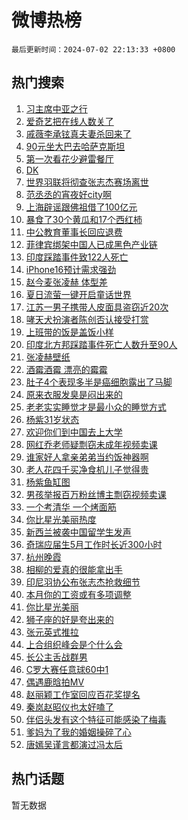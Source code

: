 # 微博热榜

`最后更新时间：2024-07-02 22:13:33 +0800`

## 热门搜索

1. [习主席中亚之行](https://m.weibo.cn/search?containerid=100103type%3D1%26t%3D10%26q%3D%23%E4%B9%A0%E4%B8%BB%E5%B8%AD%E4%B8%AD%E4%BA%9A%E4%B9%8B%E8%A1%8C%23&stream_entry_id=51&isnewpage=1&extparam=seat%3D1%26cate%3D10103%26stream_entry_id%3D51%26pos%3D0%26q%3D%2523%25E4%25B9%25A0%25E4%25B8%25BB%25E5%25B8%25AD%25E4%25B8%25AD%25E4%25BA%259A%25E4%25B9%258B%25E8%25A1%258C%2523%26dgr%3D0%26filter_type%3Drealtimehot%26c_type%3D51%26display_time%3D1719929612%26pre_seqid%3D1719929612037027512189)
1. [爱奇艺把在线人数关了](https://m.weibo.cn/search?containerid=100103type%3D1%26t%3D10%26q%3D%23%E7%88%B1%E5%A5%87%E8%89%BA%E6%8A%8A%E5%9C%A8%E7%BA%BF%E4%BA%BA%E6%95%B0%E5%85%B3%E4%BA%86%23&stream_entry_id=31&isnewpage=1&extparam=seat%3D1%26flag%3D1%26band_rank%3D1%26q%3D%2523%25E7%2588%25B1%25E5%25A5%2587%25E8%2589%25BA%25E6%258A%258A%25E5%259C%25A8%25E7%25BA%25BF%25E4%25BA%25BA%25E6%2595%25B0%25E5%2585%25B3%25E4%25BA%2586%2523%26realpos%3D1%26cate%3D5001%26dgr%3D0%26pos%3D0%26stream_entry_id%3D31%26c_type%3D31%26filter_type%3Drealtimehot%26lcate%3D5001%26display_time%3D1719929612%26pre_seqid%3D1719929612037027512189)
1. [戚薇李承铉真夫妻杀回来了](https://m.weibo.cn/search?containerid=100103type%3D1%26t%3D10%26q%3D%23%E6%88%9A%E8%96%87%E6%9D%8E%E6%89%BF%E9%93%89%E7%9C%9F%E5%A4%AB%E5%A6%BB%E6%9D%80%E5%9B%9E%E6%9D%A5%E4%BA%86%23&stream_entry_id=31&isnewpage=1&extparam=seat%3D1%26flag%3D2%26band_rank%3D2%26q%3D%2523%25E6%2588%259A%25E8%2596%2587%25E6%259D%258E%25E6%2589%25BF%25E9%2593%2589%25E7%259C%259F%25E5%25A4%25AB%25E5%25A6%25BB%25E6%259D%2580%25E5%259B%259E%25E6%259D%25A5%25E4%25BA%2586%2523%26realpos%3D2%26cate%3D5001%26dgr%3D0%26pos%3D1%26stream_entry_id%3D31%26c_type%3D31%26filter_type%3Drealtimehot%26lcate%3D5001%26display_time%3D1719929612%26pre_seqid%3D1719929612037027512189)
1. [90元坐大巴去哈萨克斯坦](https://m.weibo.cn/search?containerid=100103type%3D1%26t%3D10%26q%3D%2390%E5%85%83%E5%9D%90%E5%A4%A7%E5%B7%B4%E5%8E%BB%E5%93%88%E8%90%A8%E5%85%8B%E6%96%AF%E5%9D%A6%23&stream_entry_id=31&isnewpage=1&extparam=seat%3D1%26flag%3D0%26band_rank%3D3%26q%3D%252390%25E5%2585%2583%25E5%259D%2590%25E5%25A4%25A7%25E5%25B7%25B4%25E5%258E%25BB%25E5%2593%2588%25E8%2590%25A8%25E5%2585%258B%25E6%2596%25AF%25E5%259D%25A6%2523%26realpos%3D3%26cate%3D5001%26dgr%3D0%26pos%3D2%26stream_entry_id%3D31%26c_type%3D31%26filter_type%3Drealtimehot%26lcate%3D5001%26display_time%3D1719929612%26pre_seqid%3D1719929612037027512189)
1. [第一次看花少避雷餐厅](https://m.weibo.cn/search?containerid=100103type%3D1%26t%3D10%26q%3D%E7%AC%AC%E4%B8%80%E6%AC%A1%E7%9C%8B%E8%8A%B1%E5%B0%91%E9%81%BF%E9%9B%B7%E9%A4%90%E5%8E%85&stream_entry_id=31&isnewpage=1&extparam=seat%3D1%26flag%3D1%26band_rank%3D4%26q%3D%25E7%25AC%25AC%25E4%25B8%2580%25E6%25AC%25A1%25E7%259C%258B%25E8%258A%25B1%25E5%25B0%2591%25E9%2581%25BF%25E9%259B%25B7%25E9%25A4%2590%25E5%258E%2585%26realpos%3D4%26cate%3D5001%26dgr%3D0%26pos%3D3%26stream_entry_id%3D31%26c_type%3D31%26filter_type%3Drealtimehot%26lcate%3D5001%26display_time%3D1719929612%26pre_seqid%3D1719929612037027512189)
1. [DK](https://m.weibo.cn/search?containerid=100103type%3D1%26t%3D10%26q%3DDK&stream_entry_id=31&isnewpage=1&extparam=seat%3D1%26flag%3D2%26band_rank%3D5%26q%3DDK%26realpos%3D5%26cate%3D5001%26dgr%3D0%26pos%3D4%26stream_entry_id%3D31%26c_type%3D31%26filter_type%3Drealtimehot%26lcate%3D5001%26display_time%3D1719929612%26pre_seqid%3D1719929612037027512189)
1. [世界羽联将彻查张志杰赛场离世](https://m.weibo.cn/search?containerid=100103type%3D1%26t%3D10%26q%3D%23%E4%B8%96%E7%95%8C%E7%BE%BD%E8%81%94%E5%B0%86%E5%BD%BB%E6%9F%A5%E5%BC%A0%E5%BF%97%E6%9D%B0%E8%B5%9B%E5%9C%BA%E7%A6%BB%E4%B8%96%23&stream_entry_id=31&isnewpage=1&extparam=seat%3D1%26flag%3D0%26band_rank%3D6%26q%3D%2523%25E4%25B8%2596%25E7%2595%258C%25E7%25BE%25BD%25E8%2581%2594%25E5%25B0%2586%25E5%25BD%25BB%25E6%259F%25A5%25E5%25BC%25A0%25E5%25BF%2597%25E6%259D%25B0%25E8%25B5%259B%25E5%259C%25BA%25E7%25A6%25BB%25E4%25B8%2596%2523%26realpos%3D6%26cate%3D5001%26dgr%3D0%26pos%3D5%26stream_entry_id%3D31%26c_type%3D31%26filter_type%3Drealtimehot%26lcate%3D5001%26display_time%3D1719929612%26pre_seqid%3D1719929612037027512189)
1. [范丞丞的宵夜好city啊](https://m.weibo.cn/search?containerid=100103type%3D1%26t%3D10%26q%3D%23%E8%8C%83%E4%B8%9E%E4%B8%9E%E7%9A%84%E5%AE%B5%E5%A4%9C%E5%A5%BDcity%E5%95%8A%23&stream_entry_id=31&isnewpage=1&extparam=seat%3D1%26filter_type%3Drealtimehot%26q%3D%2523%25E8%258C%2583%25E4%25B8%259E%25E4%25B8%259E%25E7%259A%2584%25E5%25AE%25B5%25E5%25A4%259C%25E5%25A5%25BDcity%25E5%2595%258A%2523%26dgr%3D0%26is_ad_pos%3D1%26adid%3D244859%26cate%3D5001%26c_type%3D31%26pos%3D6%26stream_entry_id%3D31%26band_rank%3D7%26topic_ad%3D1%26lcate%3D5001%26display_time%3D1719929612%26pre_seqid%3D1719929612037027512189)
1. [上海辟谣跟佛祖借了100亿元](https://m.weibo.cn/search?containerid=100103type%3D1%26t%3D10%26q%3D%23%E4%B8%8A%E6%B5%B7%E8%BE%9F%E8%B0%A3%E8%B7%9F%E4%BD%9B%E7%A5%96%E5%80%9F%E4%BA%86100%E4%BA%BF%E5%85%83%23&stream_entry_id=31&isnewpage=1&extparam=seat%3D1%26flag%3D0%26band_rank%3D7%26q%3D%2523%25E4%25B8%258A%25E6%25B5%25B7%25E8%25BE%259F%25E8%25B0%25A3%25E8%25B7%259F%25E4%25BD%259B%25E7%25A5%2596%25E5%2580%259F%25E4%25BA%2586100%25E4%25BA%25BF%25E5%2585%2583%2523%26realpos%3D7%26cate%3D5001%26dgr%3D0%26pos%3D7%26stream_entry_id%3D31%26c_type%3D31%26filter_type%3Drealtimehot%26lcate%3D5001%26display_time%3D1719929612%26pre_seqid%3D1719929612037027512189)
1. [暴食了30个黄瓜和17个西红柿](https://m.weibo.cn/search?containerid=100103type%3D1%26t%3D10%26q%3D%23%E6%9A%B4%E9%A3%9F%E4%BA%8630%E4%B8%AA%E9%BB%84%E7%93%9C%E5%92%8C17%E4%B8%AA%E8%A5%BF%E7%BA%A2%E6%9F%BF%23&stream_entry_id=31&isnewpage=1&extparam=seat%3D1%26flag%3D2%26band_rank%3D8%26q%3D%2523%25E6%259A%25B4%25E9%25A3%259F%25E4%25BA%258630%25E4%25B8%25AA%25E9%25BB%2584%25E7%2593%259C%25E5%2592%258C17%25E4%25B8%25AA%25E8%25A5%25BF%25E7%25BA%25A2%25E6%259F%25BF%2523%26realpos%3D8%26cate%3D5001%26dgr%3D0%26pos%3D8%26stream_entry_id%3D31%26c_type%3D31%26filter_type%3Drealtimehot%26lcate%3D5001%26display_time%3D1719929612%26pre_seqid%3D1719929612037027512189)
1. [中公教育董事长回应退费](https://m.weibo.cn/search?containerid=100103type%3D1%26t%3D10%26q%3D%23%E4%B8%AD%E5%85%AC%E6%95%99%E8%82%B2%E8%91%A3%E4%BA%8B%E9%95%BF%E5%9B%9E%E5%BA%94%E9%80%80%E8%B4%B9%23&stream_entry_id=31&isnewpage=1&extparam=seat%3D1%26flag%3D0%26band_rank%3D9%26q%3D%2523%25E4%25B8%25AD%25E5%2585%25AC%25E6%2595%2599%25E8%2582%25B2%25E8%2591%25A3%25E4%25BA%258B%25E9%2595%25BF%25E5%259B%259E%25E5%25BA%2594%25E9%2580%2580%25E8%25B4%25B9%2523%26realpos%3D9%26cate%3D5001%26dgr%3D0%26pos%3D9%26stream_entry_id%3D31%26c_type%3D31%26filter_type%3Drealtimehot%26lcate%3D5001%26display_time%3D1719929612%26pre_seqid%3D1719929612037027512189)
1. [菲律宾绑架中国人已成黑色产业链](https://m.weibo.cn/search?containerid=100103type%3D1%26t%3D10%26q%3D%23%E8%8F%B2%E5%BE%8B%E5%AE%BE%E7%BB%91%E6%9E%B6%E4%B8%AD%E5%9B%BD%E4%BA%BA%E5%B7%B2%E6%88%90%E9%BB%91%E8%89%B2%E4%BA%A7%E4%B8%9A%E9%93%BE%23&stream_entry_id=31&isnewpage=1&extparam=seat%3D1%26flag%3D1%26band_rank%3D10%26q%3D%2523%25E8%258F%25B2%25E5%25BE%258B%25E5%25AE%25BE%25E7%25BB%2591%25E6%259E%25B6%25E4%25B8%25AD%25E5%259B%25BD%25E4%25BA%25BA%25E5%25B7%25B2%25E6%2588%2590%25E9%25BB%2591%25E8%2589%25B2%25E4%25BA%25A7%25E4%25B8%259A%25E9%2593%25BE%2523%26realpos%3D10%26cate%3D5001%26dgr%3D0%26pos%3D10%26stream_entry_id%3D31%26c_type%3D31%26filter_type%3Drealtimehot%26lcate%3D5001%26display_time%3D1719929612%26pre_seqid%3D1719929612037027512189)
1. [印度踩踏事件致122人死亡](https://m.weibo.cn/search?containerid=100103type%3D1%26t%3D10%26q%3D%23%E5%8D%B0%E5%BA%A6%E8%B8%A9%E8%B8%8F%E4%BA%8B%E4%BB%B6%E8%87%B4122%E4%BA%BA%E6%AD%BB%E4%BA%A1%23&stream_entry_id=31&isnewpage=1&extparam=seat%3D1%26flag%3D1%26band_rank%3D11%26q%3D%2523%25E5%258D%25B0%25E5%25BA%25A6%25E8%25B8%25A9%25E8%25B8%258F%25E4%25BA%258B%25E4%25BB%25B6%25E8%2587%25B4122%25E4%25BA%25BA%25E6%25AD%25BB%25E4%25BA%25A1%2523%26realpos%3D11%26cate%3D5001%26dgr%3D0%26pos%3D11%26stream_entry_id%3D31%26c_type%3D31%26filter_type%3Drealtimehot%26lcate%3D5001%26display_time%3D1719929612%26pre_seqid%3D1719929612037027512189)
1. [iPhone16预计需求强劲](https://m.weibo.cn/search?containerid=100103type%3D1%26t%3D10%26q%3D%23iPhone16%E9%A2%84%E8%AE%A1%E9%9C%80%E6%B1%82%E5%BC%BA%E5%8A%B2%23&stream_entry_id=31&isnewpage=1&extparam=seat%3D1%26flag%3D0%26band_rank%3D12%26q%3D%2523iPhone16%25E9%25A2%2584%25E8%25AE%25A1%25E9%259C%2580%25E6%25B1%2582%25E5%25BC%25BA%25E5%258A%25B2%2523%26realpos%3D12%26cate%3D5001%26dgr%3D0%26pos%3D12%26stream_entry_id%3D31%26c_type%3D31%26filter_type%3Drealtimehot%26lcate%3D5001%26display_time%3D1719929612%26pre_seqid%3D1719929612037027512189)
1. [赵今麦张凌赫 体型差](https://m.weibo.cn/search?containerid=100103type%3D1%26t%3D10%26q%3D%E8%B5%B5%E4%BB%8A%E9%BA%A6%E5%BC%A0%E5%87%8C%E8%B5%AB+%E4%BD%93%E5%9E%8B%E5%B7%AE&stream_entry_id=31&isnewpage=1&extparam=seat%3D1%26flag%3D0%26band_rank%3D13%26q%3D%25E8%25B5%25B5%25E4%25BB%258A%25E9%25BA%25A6%25E5%25BC%25A0%25E5%2587%258C%25E8%25B5%25AB%2520%25E4%25BD%2593%25E5%259E%258B%25E5%25B7%25AE%26realpos%3D13%26cate%3D5001%26dgr%3D0%26pos%3D13%26stream_entry_id%3D31%26c_type%3D31%26filter_type%3Drealtimehot%26lcate%3D5001%26display_time%3D1719929612%26pre_seqid%3D1719929612037027512189)
1. [夏日流萤一键开启童话世界](https://m.weibo.cn/search?containerid=100103type%3D1%26t%3D10%26q%3D%23%E5%A4%8F%E6%97%A5%E6%B5%81%E8%90%A4%E4%B8%80%E9%94%AE%E5%BC%80%E5%90%AF%E7%AB%A5%E8%AF%9D%E4%B8%96%E7%95%8C%23&stream_entry_id=31&isnewpage=1&extparam=seat%3D1%26flag%3D32768%26band_rank%3D14%26q%3D%2523%25E5%25A4%258F%25E6%2597%25A5%25E6%25B5%2581%25E8%2590%25A4%25E4%25B8%2580%25E9%2594%25AE%25E5%25BC%2580%25E5%2590%25AF%25E7%25AB%25A5%25E8%25AF%259D%25E4%25B8%2596%25E7%2595%258C%2523%26realpos%3D14%26cate%3D5001%26dgr%3D0%26pos%3D14%26stream_entry_id%3D31%26c_type%3D31%26filter_type%3Drealtimehot%26lcate%3D5001%26display_time%3D1719929612%26pre_seqid%3D1719929612037027512189)
1. [江苏一男子携带人皮面具盗窃近20次](https://m.weibo.cn/search?containerid=100103type%3D1%26t%3D10%26q%3D%23%E6%B1%9F%E8%8B%8F%E4%B8%80%E7%94%B7%E5%AD%90%E6%90%BA%E5%B8%A6%E4%BA%BA%E7%9A%AE%E9%9D%A2%E5%85%B7%E7%9B%97%E7%AA%83%E8%BF%9120%E6%AC%A1%23&stream_entry_id=31&isnewpage=1&extparam=seat%3D1%26flag%3D1%26band_rank%3D15%26q%3D%2523%25E6%25B1%259F%25E8%258B%258F%25E4%25B8%2580%25E7%2594%25B7%25E5%25AD%2590%25E6%2590%25BA%25E5%25B8%25A6%25E4%25BA%25BA%25E7%259A%25AE%25E9%259D%25A2%25E5%2585%25B7%25E7%259B%2597%25E7%25AA%2583%25E8%25BF%259120%25E6%25AC%25A1%2523%26realpos%3D15%26cate%3D5001%26dgr%3D0%26pos%3D15%26stream_entry_id%3D31%26c_type%3D31%26filter_type%3Drealtimehot%26lcate%3D5001%26display_time%3D1719929612%26pre_seqid%3D1719929612037027512189)
1. [哮天犬扮演者陈创否认接受打赏](https://m.weibo.cn/search?containerid=100103type%3D1%26t%3D10%26q%3D%23%E5%93%AE%E5%A4%A9%E7%8A%AC%E6%89%AE%E6%BC%94%E8%80%85%E9%99%88%E5%88%9B%E5%90%A6%E8%AE%A4%E6%8E%A5%E5%8F%97%E6%89%93%E8%B5%8F%23&stream_entry_id=31&isnewpage=1&extparam=seat%3D1%26flag%3D0%26band_rank%3D16%26q%3D%2523%25E5%2593%25AE%25E5%25A4%25A9%25E7%258A%25AC%25E6%2589%25AE%25E6%25BC%2594%25E8%2580%2585%25E9%2599%2588%25E5%2588%259B%25E5%2590%25A6%25E8%25AE%25A4%25E6%258E%25A5%25E5%258F%2597%25E6%2589%2593%25E8%25B5%258F%2523%26realpos%3D16%26cate%3D5001%26dgr%3D0%26pos%3D16%26stream_entry_id%3D31%26c_type%3D31%26filter_type%3Drealtimehot%26lcate%3D5001%26display_time%3D1719929612%26pre_seqid%3D1719929612037027512189)
1. [上班带的饭是盖饭小样](https://m.weibo.cn/search?containerid=100103type%3D1%26t%3D10%26q%3D%E4%B8%8A%E7%8F%AD%E5%B8%A6%E7%9A%84%E9%A5%AD%E6%98%AF%E7%9B%96%E9%A5%AD%E5%B0%8F%E6%A0%B7&stream_entry_id=31&isnewpage=1&extparam=seat%3D1%26flag%3D1%26band_rank%3D17%26q%3D%25E4%25B8%258A%25E7%258F%25AD%25E5%25B8%25A6%25E7%259A%2584%25E9%25A5%25AD%25E6%2598%25AF%25E7%259B%2596%25E9%25A5%25AD%25E5%25B0%258F%25E6%25A0%25B7%26realpos%3D17%26cate%3D5001%26dgr%3D0%26pos%3D17%26stream_entry_id%3D31%26c_type%3D31%26filter_type%3Drealtimehot%26lcate%3D5001%26display_time%3D1719929612%26pre_seqid%3D1719929612037027512189)
1. [印度北方邦踩踏事件死亡人数升至90人](https://m.weibo.cn/search?containerid=100103type%3D1%26t%3D10%26q%3D%23%E5%8D%B0%E5%BA%A6%E5%8C%97%E6%96%B9%E9%82%A6%E8%B8%A9%E8%B8%8F%E4%BA%8B%E4%BB%B6%E6%AD%BB%E4%BA%A1%E4%BA%BA%E6%95%B0%E5%8D%87%E8%87%B390%E4%BA%BA%23&stream_entry_id=31&isnewpage=1&extparam=seat%3D1%26flag%3D1%26band_rank%3D18%26q%3D%2523%25E5%258D%25B0%25E5%25BA%25A6%25E5%258C%2597%25E6%2596%25B9%25E9%2582%25A6%25E8%25B8%25A9%25E8%25B8%258F%25E4%25BA%258B%25E4%25BB%25B6%25E6%25AD%25BB%25E4%25BA%25A1%25E4%25BA%25BA%25E6%2595%25B0%25E5%258D%2587%25E8%2587%25B390%25E4%25BA%25BA%2523%26realpos%3D18%26cate%3D5001%26dgr%3D0%26pos%3D18%26stream_entry_id%3D31%26c_type%3D31%26filter_type%3Drealtimehot%26lcate%3D5001%26display_time%3D1719929612%26pre_seqid%3D1719929612037027512189)
1. [张凌赫壁纸](https://m.weibo.cn/search?containerid=100103type%3D1%26t%3D10%26q%3D%23%E5%BC%A0%E5%87%8C%E8%B5%AB%E5%A3%81%E7%BA%B8%23&stream_entry_id=31&isnewpage=1&extparam=seat%3D1%26flag%3D1%26band_rank%3D19%26q%3D%2523%25E5%25BC%25A0%25E5%2587%258C%25E8%25B5%25AB%25E5%25A3%2581%25E7%25BA%25B8%2523%26realpos%3D19%26cate%3D5001%26dgr%3D0%26pos%3D19%26stream_entry_id%3D31%26c_type%3D31%26filter_type%3Drealtimehot%26lcate%3D5001%26display_time%3D1719929612%26pre_seqid%3D1719929612037027512189)
1. [酒霉酒霉 漂亮的霉霉](https://m.weibo.cn/search?containerid=100103type%3D1%26t%3D10%26q%3D%E9%85%92%E9%9C%89%E9%85%92%E9%9C%89+%E6%BC%82%E4%BA%AE%E7%9A%84%E9%9C%89%E9%9C%89&stream_entry_id=31&isnewpage=1&extparam=seat%3D1%26flag%3D0%26band_rank%3D20%26q%3D%25E9%2585%2592%25E9%259C%2589%25E9%2585%2592%25E9%259C%2589%2520%25E6%25BC%2582%25E4%25BA%25AE%25E7%259A%2584%25E9%259C%2589%25E9%259C%2589%26realpos%3D20%26cate%3D5001%26dgr%3D0%26pos%3D20%26stream_entry_id%3D31%26c_type%3D31%26filter_type%3Drealtimehot%26lcate%3D5001%26display_time%3D1719929612%26pre_seqid%3D1719929612037027512189)
1. [肚子4个表现多半是癌细胞露出了马脚](https://m.weibo.cn/search?containerid=100103type%3D1%26t%3D10%26q%3D%23%E8%82%9A%E5%AD%904%E4%B8%AA%E8%A1%A8%E7%8E%B0%E5%A4%9A%E5%8D%8A%E6%98%AF%E7%99%8C%E7%BB%86%E8%83%9E%E9%9C%B2%E5%87%BA%E4%BA%86%E9%A9%AC%E8%84%9A%23&stream_entry_id=31&isnewpage=1&extparam=seat%3D1%26flag%3D1%26band_rank%3D21%26q%3D%2523%25E8%2582%259A%25E5%25AD%25904%25E4%25B8%25AA%25E8%25A1%25A8%25E7%258E%25B0%25E5%25A4%259A%25E5%258D%258A%25E6%2598%25AF%25E7%2599%258C%25E7%25BB%2586%25E8%2583%259E%25E9%259C%25B2%25E5%2587%25BA%25E4%25BA%2586%25E9%25A9%25AC%25E8%2584%259A%2523%26realpos%3D21%26cate%3D5001%26dgr%3D0%26pos%3D21%26stream_entry_id%3D31%26c_type%3D31%26filter_type%3Drealtimehot%26lcate%3D5001%26display_time%3D1719929612%26pre_seqid%3D1719929612037027512189)
1. [原来衣服发臭是闷出来的](https://m.weibo.cn/search?containerid=100103type%3D1%26t%3D10%26q%3D%23%E5%8E%9F%E6%9D%A5%E8%A1%A3%E6%9C%8D%E5%8F%91%E8%87%AD%E6%98%AF%E9%97%B7%E5%87%BA%E6%9D%A5%E7%9A%84%23&stream_entry_id=31&isnewpage=1&extparam=seat%3D1%26flag%3D2%26band_rank%3D22%26q%3D%2523%25E5%258E%259F%25E6%259D%25A5%25E8%25A1%25A3%25E6%259C%258D%25E5%258F%2591%25E8%2587%25AD%25E6%2598%25AF%25E9%2597%25B7%25E5%2587%25BA%25E6%259D%25A5%25E7%259A%2584%2523%26realpos%3D22%26cate%3D5001%26dgr%3D0%26pos%3D22%26stream_entry_id%3D31%26c_type%3D31%26filter_type%3Drealtimehot%26lcate%3D5001%26display_time%3D1719929612%26pre_seqid%3D1719929612037027512189)
1. [老老实实睡觉才是最小众的睡觉方式](https://m.weibo.cn/search?containerid=100103type%3D1%26t%3D10%26q%3D%23%E8%80%81%E8%80%81%E5%AE%9E%E5%AE%9E%E7%9D%A1%E8%A7%89%E6%89%8D%E6%98%AF%E6%9C%80%E5%B0%8F%E4%BC%97%E7%9A%84%E7%9D%A1%E8%A7%89%E6%96%B9%E5%BC%8F%23&stream_entry_id=31&isnewpage=1&extparam=seat%3D1%26flag%3D1%26band_rank%3D23%26q%3D%2523%25E8%2580%2581%25E8%2580%2581%25E5%25AE%259E%25E5%25AE%259E%25E7%259D%25A1%25E8%25A7%2589%25E6%2589%258D%25E6%2598%25AF%25E6%259C%2580%25E5%25B0%258F%25E4%25BC%2597%25E7%259A%2584%25E7%259D%25A1%25E8%25A7%2589%25E6%2596%25B9%25E5%25BC%258F%2523%26realpos%3D23%26cate%3D5001%26dgr%3D0%26pos%3D23%26stream_entry_id%3D31%26c_type%3D31%26filter_type%3Drealtimehot%26lcate%3D5001%26display_time%3D1719929612%26pre_seqid%3D1719929612037027512189)
1. [杨紫31岁状态](https://m.weibo.cn/search?containerid=100103type%3D1%26t%3D10%26q%3D%23%E6%9D%A8%E7%B4%AB31%E5%B2%81%E7%8A%B6%E6%80%81%23&stream_entry_id=31&isnewpage=1&extparam=seat%3D1%26flag%3D0%26band_rank%3D24%26q%3D%2523%25E6%259D%25A8%25E7%25B4%25AB31%25E5%25B2%2581%25E7%258A%25B6%25E6%2580%2581%2523%26realpos%3D24%26cate%3D5001%26dgr%3D0%26pos%3D24%26stream_entry_id%3D31%26c_type%3D31%26filter_type%3Drealtimehot%26lcate%3D5001%26display_time%3D1719929612%26pre_seqid%3D1719929612037027512189)
1. [欢迎你们到中国去上大学](https://m.weibo.cn/search?containerid=100103type%3D1%26t%3D10%26q%3D%23%E6%AC%A2%E8%BF%8E%E4%BD%A0%E4%BB%AC%E5%88%B0%E4%B8%AD%E5%9B%BD%E5%8E%BB%E4%B8%8A%E5%A4%A7%E5%AD%A6%23&stream_entry_id=31&isnewpage=1&extparam=seat%3D1%26flag%3D32768%26band_rank%3D25%26q%3D%2523%25E6%25AC%25A2%25E8%25BF%258E%25E4%25BD%25A0%25E4%25BB%25AC%25E5%2588%25B0%25E4%25B8%25AD%25E5%259B%25BD%25E5%258E%25BB%25E4%25B8%258A%25E5%25A4%25A7%25E5%25AD%25A6%2523%26realpos%3D25%26cate%3D5001%26dgr%3D0%26pos%3D25%26stream_entry_id%3D31%26c_type%3D31%26filter_type%3Drealtimehot%26lcate%3D5001%26display_time%3D1719929612%26pre_seqid%3D1719929612037027512189)
1. [网红乔老师疑剽窃未成年视频卖课](https://m.weibo.cn/search?containerid=100103type%3D1%26t%3D10%26q%3D%23%E7%BD%91%E7%BA%A2%E4%B9%94%E8%80%81%E5%B8%88%E7%96%91%E5%89%BD%E7%AA%83%E6%9C%AA%E6%88%90%E5%B9%B4%E8%A7%86%E9%A2%91%E5%8D%96%E8%AF%BE%23&stream_entry_id=31&isnewpage=1&extparam=seat%3D1%26flag%3D1%26band_rank%3D26%26q%3D%2523%25E7%25BD%2591%25E7%25BA%25A2%25E4%25B9%2594%25E8%2580%2581%25E5%25B8%2588%25E7%2596%2591%25E5%2589%25BD%25E7%25AA%2583%25E6%259C%25AA%25E6%2588%2590%25E5%25B9%25B4%25E8%25A7%2586%25E9%25A2%2591%25E5%258D%2596%25E8%25AF%25BE%2523%26realpos%3D26%26cate%3D5001%26dgr%3D0%26pos%3D26%26stream_entry_id%3D31%26c_type%3D31%26filter_type%3Drealtimehot%26lcate%3D5001%26display_time%3D1719929612%26pre_seqid%3D1719929612037027512189)
1. [谁家好人拿亲弟弟当约饭神器啊](https://m.weibo.cn/search?containerid=100103type%3D1%26t%3D10%26q%3D%23%E8%B0%81%E5%AE%B6%E5%A5%BD%E4%BA%BA%E6%8B%BF%E4%BA%B2%E5%BC%9F%E5%BC%9F%E5%BD%93%E7%BA%A6%E9%A5%AD%E7%A5%9E%E5%99%A8%E5%95%8A%23&stream_entry_id=31&isnewpage=1&extparam=seat%3D1%26flag%3D0%26band_rank%3D27%26q%3D%2523%25E8%25B0%2581%25E5%25AE%25B6%25E5%25A5%25BD%25E4%25BA%25BA%25E6%258B%25BF%25E4%25BA%25B2%25E5%25BC%259F%25E5%25BC%259F%25E5%25BD%2593%25E7%25BA%25A6%25E9%25A5%25AD%25E7%25A5%259E%25E5%2599%25A8%25E5%2595%258A%2523%26realpos%3D27%26cate%3D5001%26dgr%3D0%26pos%3D27%26stream_entry_id%3D31%26c_type%3D31%26filter_type%3Drealtimehot%26lcate%3D5001%26display_time%3D1719929612%26pre_seqid%3D1719929612037027512189)
1. [老人花四千买净食机儿子觉得贵](https://m.weibo.cn/search?containerid=100103type%3D1%26t%3D10%26q%3D%23%E8%80%81%E4%BA%BA%E8%8A%B1%E5%9B%9B%E5%8D%83%E4%B9%B0%E5%87%80%E9%A3%9F%E6%9C%BA%E5%84%BF%E5%AD%90%E8%A7%89%E5%BE%97%E8%B4%B5%23&stream_entry_id=31&isnewpage=1&extparam=seat%3D1%26flag%3D0%26band_rank%3D28%26q%3D%2523%25E8%2580%2581%25E4%25BA%25BA%25E8%258A%25B1%25E5%259B%259B%25E5%258D%2583%25E4%25B9%25B0%25E5%2587%2580%25E9%25A3%259F%25E6%259C%25BA%25E5%2584%25BF%25E5%25AD%2590%25E8%25A7%2589%25E5%25BE%2597%25E8%25B4%25B5%2523%26realpos%3D28%26cate%3D5001%26dgr%3D0%26pos%3D28%26stream_entry_id%3D31%26c_type%3D31%26filter_type%3Drealtimehot%26lcate%3D5001%26display_time%3D1719929612%26pre_seqid%3D1719929612037027512189)
1. [杨紫鱼缸图](https://m.weibo.cn/search?containerid=100103type%3D1%26t%3D10%26q%3D%23%E6%9D%A8%E7%B4%AB%E9%B1%BC%E7%BC%B8%E5%9B%BE%23&stream_entry_id=31&isnewpage=1&extparam=seat%3D1%26flag%3D1%26band_rank%3D29%26q%3D%2523%25E6%259D%25A8%25E7%25B4%25AB%25E9%25B1%25BC%25E7%25BC%25B8%25E5%259B%25BE%2523%26realpos%3D29%26cate%3D5001%26dgr%3D0%26pos%3D29%26stream_entry_id%3D31%26c_type%3D31%26filter_type%3Drealtimehot%26lcate%3D5001%26display_time%3D1719929612%26pre_seqid%3D1719929612037027512189)
1. [男孩举报百万粉丝博主剽窃视频卖课](https://m.weibo.cn/search?containerid=100103type%3D1%26t%3D10%26q%3D%23%E7%94%B7%E5%AD%A9%E4%B8%BE%E6%8A%A5%E7%99%BE%E4%B8%87%E7%B2%89%E4%B8%9D%E5%8D%9A%E4%B8%BB%E5%89%BD%E7%AA%83%E8%A7%86%E9%A2%91%E5%8D%96%E8%AF%BE%23&stream_entry_id=31&isnewpage=1&extparam=seat%3D1%26flag%3D1%26band_rank%3D30%26q%3D%2523%25E7%2594%25B7%25E5%25AD%25A9%25E4%25B8%25BE%25E6%258A%25A5%25E7%2599%25BE%25E4%25B8%2587%25E7%25B2%2589%25E4%25B8%259D%25E5%258D%259A%25E4%25B8%25BB%25E5%2589%25BD%25E7%25AA%2583%25E8%25A7%2586%25E9%25A2%2591%25E5%258D%2596%25E8%25AF%25BE%2523%26realpos%3D30%26cate%3D5001%26dgr%3D0%26pos%3D30%26stream_entry_id%3D31%26c_type%3D31%26filter_type%3Drealtimehot%26lcate%3D5001%26display_time%3D1719929612%26pre_seqid%3D1719929612037027512189)
1. [一个考清华 一个烤面筋](https://m.weibo.cn/search?containerid=100103type%3D1%26t%3D10%26q%3D%E4%B8%80%E4%B8%AA%E8%80%83%E6%B8%85%E5%8D%8E+%E4%B8%80%E4%B8%AA%E7%83%A4%E9%9D%A2%E7%AD%8B&stream_entry_id=31&isnewpage=1&extparam=seat%3D1%26flag%3D0%26band_rank%3D31%26q%3D%25E4%25B8%2580%25E4%25B8%25AA%25E8%2580%2583%25E6%25B8%2585%25E5%258D%258E%2520%25E4%25B8%2580%25E4%25B8%25AA%25E7%2583%25A4%25E9%259D%25A2%25E7%25AD%258B%26realpos%3D31%26cate%3D5001%26dgr%3D0%26pos%3D31%26stream_entry_id%3D31%26c_type%3D31%26filter_type%3Drealtimehot%26lcate%3D5001%26display_time%3D1719929612%26pre_seqid%3D1719929612037027512189)
1. [你比星光美丽热度](https://m.weibo.cn/search?containerid=100103type%3D1%26t%3D10%26q%3D%23%E4%BD%A0%E6%AF%94%E6%98%9F%E5%85%89%E7%BE%8E%E4%B8%BD%E7%83%AD%E5%BA%A6%23&stream_entry_id=31&isnewpage=1&extparam=seat%3D1%26flag%3D1%26band_rank%3D32%26q%3D%2523%25E4%25BD%25A0%25E6%25AF%2594%25E6%2598%259F%25E5%2585%2589%25E7%25BE%258E%25E4%25B8%25BD%25E7%2583%25AD%25E5%25BA%25A6%2523%26realpos%3D32%26cate%3D5001%26dgr%3D0%26pos%3D32%26stream_entry_id%3D31%26c_type%3D31%26filter_type%3Drealtimehot%26lcate%3D5001%26display_time%3D1719929612%26pre_seqid%3D1719929612037027512189)
1. [新西兰被袭中国留学生发声](https://m.weibo.cn/search?containerid=100103type%3D1%26t%3D10%26q%3D%23%E6%96%B0%E8%A5%BF%E5%85%B0%E8%A2%AB%E8%A2%AD%E4%B8%AD%E5%9B%BD%E7%95%99%E5%AD%A6%E7%94%9F%E5%8F%91%E5%A3%B0%23&stream_entry_id=31&isnewpage=1&extparam=seat%3D1%26flag%3D0%26band_rank%3D33%26q%3D%2523%25E6%2596%25B0%25E8%25A5%25BF%25E5%2585%25B0%25E8%25A2%25AB%25E8%25A2%25AD%25E4%25B8%25AD%25E5%259B%25BD%25E7%2595%2599%25E5%25AD%25A6%25E7%2594%259F%25E5%258F%2591%25E5%25A3%25B0%2523%26realpos%3D33%26cate%3D5001%26dgr%3D0%26pos%3D33%26stream_entry_id%3D31%26c_type%3D31%26filter_type%3Drealtimehot%26lcate%3D5001%26display_time%3D1719929612%26pre_seqid%3D1719929612037027512189)
1. [奇瑞应届生5月工作时长近300小时](https://m.weibo.cn/search?containerid=100103type%3D1%26t%3D10%26q%3D%23%E5%A5%87%E7%91%9E%E5%BA%94%E5%B1%8A%E7%94%9F5%E6%9C%88%E5%B7%A5%E4%BD%9C%E6%97%B6%E9%95%BF%E8%BF%91300%E5%B0%8F%E6%97%B6%23&stream_entry_id=31&isnewpage=1&extparam=seat%3D1%26flag%3D1%26band_rank%3D34%26q%3D%2523%25E5%25A5%2587%25E7%2591%259E%25E5%25BA%2594%25E5%25B1%258A%25E7%2594%259F5%25E6%259C%2588%25E5%25B7%25A5%25E4%25BD%259C%25E6%2597%25B6%25E9%2595%25BF%25E8%25BF%2591300%25E5%25B0%258F%25E6%2597%25B6%2523%26realpos%3D34%26cate%3D5001%26dgr%3D0%26pos%3D34%26stream_entry_id%3D31%26c_type%3D31%26filter_type%3Drealtimehot%26lcate%3D5001%26display_time%3D1719929612%26pre_seqid%3D1719929612037027512189)
1. [杭州晚霞](https://m.weibo.cn/search?containerid=100103type%3D1%26t%3D10%26q%3D%E6%9D%AD%E5%B7%9E%E6%99%9A%E9%9C%9E&stream_entry_id=31&isnewpage=1&extparam=seat%3D1%26flag%3D1%26band_rank%3D35%26q%3D%25E6%259D%25AD%25E5%25B7%259E%25E6%2599%259A%25E9%259C%259E%26realpos%3D35%26cate%3D5001%26dgr%3D0%26pos%3D35%26stream_entry_id%3D31%26c_type%3D31%26filter_type%3Drealtimehot%26lcate%3D5001%26display_time%3D1719929612%26pre_seqid%3D1719929612037027512189)
1. [相柳的爱真的很能拿出手](https://m.weibo.cn/search?containerid=100103type%3D1%26t%3D10%26q%3D%E7%9B%B8%E6%9F%B3%E7%9A%84%E7%88%B1%E7%9C%9F%E7%9A%84%E5%BE%88%E8%83%BD%E6%8B%BF%E5%87%BA%E6%89%8B&stream_entry_id=31&isnewpage=1&extparam=seat%3D1%26flag%3D0%26band_rank%3D36%26q%3D%25E7%259B%25B8%25E6%259F%25B3%25E7%259A%2584%25E7%2588%25B1%25E7%259C%259F%25E7%259A%2584%25E5%25BE%2588%25E8%2583%25BD%25E6%258B%25BF%25E5%2587%25BA%25E6%2589%258B%26realpos%3D36%26cate%3D5001%26dgr%3D0%26pos%3D36%26stream_entry_id%3D31%26c_type%3D31%26filter_type%3Drealtimehot%26lcate%3D5001%26display_time%3D1719929612%26pre_seqid%3D1719929612037027512189)
1. [印尼羽协公布张志杰抢救细节](https://m.weibo.cn/search?containerid=100103type%3D1%26t%3D10%26q%3D%23%E5%8D%B0%E5%B0%BC%E7%BE%BD%E5%8D%8F%E5%85%AC%E5%B8%83%E5%BC%A0%E5%BF%97%E6%9D%B0%E6%8A%A2%E6%95%91%E7%BB%86%E8%8A%82%23&stream_entry_id=31&isnewpage=1&extparam=seat%3D1%26flag%3D0%26band_rank%3D37%26q%3D%2523%25E5%258D%25B0%25E5%25B0%25BC%25E7%25BE%25BD%25E5%258D%258F%25E5%2585%25AC%25E5%25B8%2583%25E5%25BC%25A0%25E5%25BF%2597%25E6%259D%25B0%25E6%258A%25A2%25E6%2595%2591%25E7%25BB%2586%25E8%258A%2582%2523%26realpos%3D37%26cate%3D5001%26dgr%3D0%26pos%3D37%26stream_entry_id%3D31%26c_type%3D31%26filter_type%3Drealtimehot%26lcate%3D5001%26display_time%3D1719929612%26pre_seqid%3D1719929612037027512189)
1. [本月你的工资或有多项调整](https://m.weibo.cn/search?containerid=100103type%3D1%26t%3D10%26q%3D%23%E6%9C%AC%E6%9C%88%E4%BD%A0%E7%9A%84%E5%B7%A5%E8%B5%84%E6%88%96%E6%9C%89%E5%A4%9A%E9%A1%B9%E8%B0%83%E6%95%B4%23&stream_entry_id=31&isnewpage=1&extparam=seat%3D1%26flag%3D0%26band_rank%3D38%26q%3D%2523%25E6%259C%25AC%25E6%259C%2588%25E4%25BD%25A0%25E7%259A%2584%25E5%25B7%25A5%25E8%25B5%2584%25E6%2588%2596%25E6%259C%2589%25E5%25A4%259A%25E9%25A1%25B9%25E8%25B0%2583%25E6%2595%25B4%2523%26realpos%3D38%26cate%3D5001%26dgr%3D0%26pos%3D38%26stream_entry_id%3D31%26c_type%3D31%26filter_type%3Drealtimehot%26lcate%3D5001%26display_time%3D1719929612%26pre_seqid%3D1719929612037027512189)
1. [你比星光美丽](https://m.weibo.cn/search?containerid=100103type%3D1%26t%3D10%26q%3D%E4%BD%A0%E6%AF%94%E6%98%9F%E5%85%89%E7%BE%8E%E4%B8%BD&stream_entry_id=31&isnewpage=1&extparam=seat%3D1%26flag%3D0%26band_rank%3D39%26q%3D%25E4%25BD%25A0%25E6%25AF%2594%25E6%2598%259F%25E5%2585%2589%25E7%25BE%258E%25E4%25B8%25BD%26realpos%3D39%26cate%3D5001%26dgr%3D0%26pos%3D39%26stream_entry_id%3D31%26c_type%3D31%26filter_type%3Drealtimehot%26lcate%3D5001%26display_time%3D1719929612%26pre_seqid%3D1719929612037027512189)
1. [狮子座的好是夸出来的](https://m.weibo.cn/search?containerid=100103type%3D1%26t%3D10%26q%3D%23%E7%8B%AE%E5%AD%90%E5%BA%A7%E7%9A%84%E5%A5%BD%E6%98%AF%E5%A4%B8%E5%87%BA%E6%9D%A5%E7%9A%84%23&stream_entry_id=31&isnewpage=1&extparam=seat%3D1%26flag%3D0%26band_rank%3D40%26q%3D%2523%25E7%258B%25AE%25E5%25AD%2590%25E5%25BA%25A7%25E7%259A%2584%25E5%25A5%25BD%25E6%2598%25AF%25E5%25A4%25B8%25E5%2587%25BA%25E6%259D%25A5%25E7%259A%2584%2523%26realpos%3D40%26cate%3D5001%26dgr%3D0%26pos%3D40%26stream_entry_id%3D31%26c_type%3D31%26filter_type%3Drealtimehot%26lcate%3D5001%26display_time%3D1719929612%26pre_seqid%3D1719929612037027512189)
1. [张元英式推拉](https://m.weibo.cn/search?containerid=100103type%3D1%26t%3D10%26q%3D%E5%BC%A0%E5%85%83%E8%8B%B1%E5%BC%8F%E6%8E%A8%E6%8B%89&stream_entry_id=31&isnewpage=1&extparam=seat%3D1%26flag%3D0%26band_rank%3D41%26q%3D%25E5%25BC%25A0%25E5%2585%2583%25E8%258B%25B1%25E5%25BC%258F%25E6%258E%25A8%25E6%258B%2589%26realpos%3D41%26cate%3D5001%26dgr%3D0%26pos%3D41%26stream_entry_id%3D31%26c_type%3D31%26filter_type%3Drealtimehot%26lcate%3D5001%26display_time%3D1719929612%26pre_seqid%3D1719929612037027512189)
1. [上合组织峰会是个什么会](https://m.weibo.cn/search?containerid=100103type%3D1%26t%3D10%26q%3D%23%E4%B8%8A%E5%90%88%E7%BB%84%E7%BB%87%E5%B3%B0%E4%BC%9A%E6%98%AF%E4%B8%AA%E4%BB%80%E4%B9%88%E4%BC%9A%23&stream_entry_id=31&isnewpage=1&extparam=seat%3D1%26flag%3D0%26band_rank%3D42%26q%3D%2523%25E4%25B8%258A%25E5%2590%2588%25E7%25BB%2584%25E7%25BB%2587%25E5%25B3%25B0%25E4%25BC%259A%25E6%2598%25AF%25E4%25B8%25AA%25E4%25BB%2580%25E4%25B9%2588%25E4%25BC%259A%2523%26realpos%3D42%26cate%3D5001%26dgr%3D0%26pos%3D42%26stream_entry_id%3D31%26c_type%3D31%26filter_type%3Drealtimehot%26lcate%3D5001%26display_time%3D1719929612%26pre_seqid%3D1719929612037027512189)
1. [长公主舌战群男](https://m.weibo.cn/search?containerid=100103type%3D1%26t%3D10%26q%3D%23%E9%95%BF%E5%85%AC%E4%B8%BB%E8%88%8C%E6%88%98%E7%BE%A4%E7%94%B7%23&stream_entry_id=31&isnewpage=1&extparam=seat%3D1%26flag%3D0%26band_rank%3D43%26q%3D%2523%25E9%2595%25BF%25E5%2585%25AC%25E4%25B8%25BB%25E8%2588%258C%25E6%2588%2598%25E7%25BE%25A4%25E7%2594%25B7%2523%26realpos%3D43%26cate%3D5001%26dgr%3D0%26pos%3D43%26stream_entry_id%3D31%26c_type%3D31%26filter_type%3Drealtimehot%26lcate%3D5001%26display_time%3D1719929612%26pre_seqid%3D1719929612037027512189)
1. [C罗大赛任意球60中1](https://m.weibo.cn/search?containerid=100103type%3D1%26t%3D10%26q%3D%23C%E7%BD%97%E5%A4%A7%E8%B5%9B%E4%BB%BB%E6%84%8F%E7%90%8360%E4%B8%AD1%23&stream_entry_id=31&isnewpage=1&extparam=seat%3D1%26flag%3D0%26band_rank%3D44%26q%3D%2523C%25E7%25BD%2597%25E5%25A4%25A7%25E8%25B5%259B%25E4%25BB%25BB%25E6%2584%258F%25E7%2590%258360%25E4%25B8%25AD1%2523%26realpos%3D44%26cate%3D5001%26dgr%3D0%26pos%3D44%26stream_entry_id%3D31%26c_type%3D31%26filter_type%3Drealtimehot%26lcate%3D5001%26display_time%3D1719929612%26pre_seqid%3D1719929612037027512189)
1. [偶遇鹿晗拍MV](https://m.weibo.cn/search?containerid=100103type%3D1%26t%3D10%26q%3D%23%E5%81%B6%E9%81%87%E9%B9%BF%E6%99%97%E6%8B%8DMV%23&stream_entry_id=31&isnewpage=1&extparam=seat%3D1%26flag%3D0%26band_rank%3D45%26q%3D%2523%25E5%2581%25B6%25E9%2581%2587%25E9%25B9%25BF%25E6%2599%2597%25E6%258B%258DMV%2523%26realpos%3D45%26cate%3D5001%26dgr%3D0%26pos%3D45%26stream_entry_id%3D31%26c_type%3D31%26filter_type%3Drealtimehot%26lcate%3D5001%26display_time%3D1719929612%26pre_seqid%3D1719929612037027512189)
1. [赵丽颖工作室回应百花奖提名](https://m.weibo.cn/search?containerid=100103type%3D1%26t%3D10%26q%3D%23%E8%B5%B5%E4%B8%BD%E9%A2%96%E5%B7%A5%E4%BD%9C%E5%AE%A4%E5%9B%9E%E5%BA%94%E7%99%BE%E8%8A%B1%E5%A5%96%E6%8F%90%E5%90%8D%23&stream_entry_id=31&isnewpage=1&extparam=seat%3D1%26flag%3D0%26band_rank%3D46%26q%3D%2523%25E8%25B5%25B5%25E4%25B8%25BD%25E9%25A2%2596%25E5%25B7%25A5%25E4%25BD%259C%25E5%25AE%25A4%25E5%259B%259E%25E5%25BA%2594%25E7%2599%25BE%25E8%258A%25B1%25E5%25A5%2596%25E6%258F%2590%25E5%2590%258D%2523%26realpos%3D46%26cate%3D5001%26dgr%3D0%26pos%3D46%26stream_entry_id%3D31%26c_type%3D31%26filter_type%3Drealtimehot%26lcate%3D5001%26display_time%3D1719929612%26pre_seqid%3D1719929612037027512189)
1. [秦岚赵昭仪也太好嗑了](https://m.weibo.cn/search?containerid=100103type%3D1%26t%3D10%26q%3D%23%E7%A7%A6%E5%B2%9A%E8%B5%B5%E6%98%AD%E4%BB%AA%E4%B9%9F%E5%A4%AA%E5%A5%BD%E5%97%91%E4%BA%86%23&stream_entry_id=31&isnewpage=1&extparam=seat%3D1%26flag%3D1%26band_rank%3D47%26q%3D%2523%25E7%25A7%25A6%25E5%25B2%259A%25E8%25B5%25B5%25E6%2598%25AD%25E4%25BB%25AA%25E4%25B9%259F%25E5%25A4%25AA%25E5%25A5%25BD%25E5%2597%2591%25E4%25BA%2586%2523%26realpos%3D47%26cate%3D5001%26dgr%3D0%26pos%3D47%26stream_entry_id%3D31%26c_type%3D31%26filter_type%3Drealtimehot%26lcate%3D5001%26display_time%3D1719929612%26pre_seqid%3D1719929612037027512189)
1. [伴侣头发有这个特征可能感染了梅毒](https://m.weibo.cn/search?containerid=100103type%3D1%26t%3D10%26q%3D%23%E4%BC%B4%E4%BE%A3%E5%A4%B4%E5%8F%91%E6%9C%89%E8%BF%99%E4%B8%AA%E7%89%B9%E5%BE%81%E5%8F%AF%E8%83%BD%E6%84%9F%E6%9F%93%E4%BA%86%E6%A2%85%E6%AF%92%23&stream_entry_id=31&isnewpage=1&extparam=seat%3D1%26flag%3D0%26band_rank%3D48%26q%3D%2523%25E4%25BC%25B4%25E4%25BE%25A3%25E5%25A4%25B4%25E5%258F%2591%25E6%259C%2589%25E8%25BF%2599%25E4%25B8%25AA%25E7%2589%25B9%25E5%25BE%2581%25E5%258F%25AF%25E8%2583%25BD%25E6%2584%259F%25E6%259F%2593%25E4%25BA%2586%25E6%25A2%2585%25E6%25AF%2592%2523%26realpos%3D48%26cate%3D5001%26dgr%3D0%26pos%3D48%26stream_entry_id%3D31%26c_type%3D31%26filter_type%3Drealtimehot%26lcate%3D5001%26display_time%3D1719929612%26pre_seqid%3D1719929612037027512189)
1. [爹妈为了我的婚姻操碎了心](https://m.weibo.cn/search?containerid=100103type%3D1%26t%3D10%26q%3D%E7%88%B9%E5%A6%88%E4%B8%BA%E4%BA%86%E6%88%91%E7%9A%84%E5%A9%9A%E5%A7%BB%E6%93%8D%E7%A2%8E%E4%BA%86%E5%BF%83&stream_entry_id=31&isnewpage=1&extparam=seat%3D1%26flag%3D0%26band_rank%3D49%26q%3D%25E7%2588%25B9%25E5%25A6%2588%25E4%25B8%25BA%25E4%25BA%2586%25E6%2588%2591%25E7%259A%2584%25E5%25A9%259A%25E5%25A7%25BB%25E6%2593%258D%25E7%25A2%258E%25E4%25BA%2586%25E5%25BF%2583%26realpos%3D49%26cate%3D5001%26dgr%3D0%26pos%3D49%26stream_entry_id%3D31%26c_type%3D31%26filter_type%3Drealtimehot%26lcate%3D5001%26display_time%3D1719929612%26pre_seqid%3D1719929612037027512189)
1. [唐嫣吴谨言都演过冯太后](https://m.weibo.cn/search?containerid=100103type%3D1%26t%3D10%26q%3D%23%E5%94%90%E5%AB%A3%E5%90%B4%E8%B0%A8%E8%A8%80%E9%83%BD%E6%BC%94%E8%BF%87%E5%86%AF%E5%A4%AA%E5%90%8E%23&stream_entry_id=31&isnewpage=1&extparam=seat%3D1%26flag%3D0%26band_rank%3D50%26q%3D%2523%25E5%2594%2590%25E5%25AB%25A3%25E5%2590%25B4%25E8%25B0%25A8%25E8%25A8%2580%25E9%2583%25BD%25E6%25BC%2594%25E8%25BF%2587%25E5%2586%25AF%25E5%25A4%25AA%25E5%2590%258E%2523%26realpos%3D50%26cate%3D5001%26dgr%3D0%26pos%3D50%26stream_entry_id%3D31%26c_type%3D31%26filter_type%3Drealtimehot%26lcate%3D5001%26display_time%3D1719929612%26pre_seqid%3D1719929612037027512189)

## 热门话题

暂无数据
